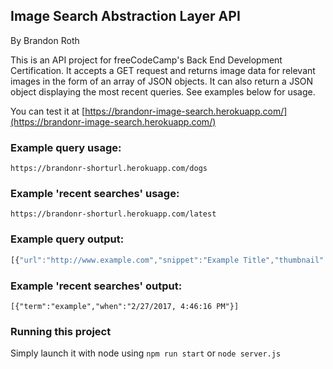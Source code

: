 ## Image Search Abstraction Layer API
By Brandon Roth

This is an API project for freeCodeCamp's Back End Development Certification. It accepts a GET request and returns image data for relevant images in the form of an array of JSON objects. It can also return a JSON object displaying the most recent queries. See examples below for usage.

You can test it at [https://brandonr-image-search.herokuapp.com/](https://brandonr-image-search.herokuapp.com/)

### Example query usage:

```
https://brandonr-shorturl.herokuapp.com/dogs
```

### Example 'recent searches' usage:

```
https://brandonr-shorturl.herokuapp.com/latest
```

### Example query output:

```javascript
[{"url":"http://www.example.com","snippet":"Example Title","thumbnail":"http://www.examplethumbnail.com",  "context":"https://www.examplecontext.com"}]
```

### Example 'recent searches' output:

```
[{"term":"example","when":"2/27/2017, 4:46:16 PM"}]
```

### Running this project
Simply launch it with node using `npm run start` or `node server.js`
